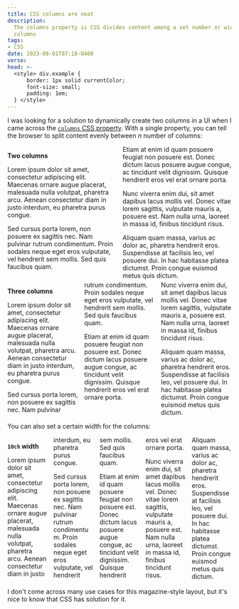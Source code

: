 ```yaml
---
title: CSS columns are neat
description:
  The columns property is CSS divides content among a set number or width of
  columns
tags:
- CSS
date: 2023-08-01T07:18-0400
verse:
head: >-
  <style> div.example {
      border: 1px solid currentColor;
      font-size: small;
      padding: 1em;
  } </style>
---
```


I was looking for a solution to dynamically create two columns in a UI when I
came across the
[`columns` CSS property](https://developer.mozilla.org/en-US/docs/Web/CSS/columns).
With a single property, you can tell the browser to split content evenly between
_n_ number of columns:

<div class="example stack()" style="columns: 2">

**Two columns**

Lorem ipsum dolor sit amet, consectetur adipiscing elit. Maecenas ornare augue
placerat, malesuada nulla volutpat, pharetra arcu. Aenean consectetur diam in
justo interdum, eu pharetra purus congue.

Sed cursus porta lorem, non posuere ex sagittis nec. Nam pulvinar rutrum
condimentum. Proin sodales neque eget eros vulputate, vel hendrerit sem mollis.
Sed quis faucibus quam.

Etiam at enim id quam posuere feugiat non posuere est. Donec dictum lacus
posuere augue congue, ac tincidunt velit dignissim. Quisque hendrerit eros vel
erat ornare porta.

Nunc viverra enim dui, sit amet dapibus lacus mollis vel. Donec vitae lorem
sagittis, vulputate mauris a, posuere est. Nam nulla urna, laoreet in massa id,
finibus tincidunt risus.

Aliquam quam massa, varius ac dolor ac, pharetra hendrerit eros. Suspendisse at
facilisis leo, vel posuere dui. In hac habitasse platea dictumst. Proin congue
euismod metus quis dictum.

</div>

<div class="example stack()" style="columns: 3">

**Three columns**

Lorem ipsum dolor sit amet, consectetur adipiscing elit. Maecenas ornare augue
placerat, malesuada nulla volutpat, pharetra arcu. Aenean consectetur diam in
justo interdum, eu pharetra purus congue.

Sed cursus porta lorem, non posuere ex sagittis nec. Nam pulvinar rutrum
condimentum. Proin sodales neque eget eros vulputate, vel hendrerit sem mollis.
Sed quis faucibus quam.

Etiam at enim id quam posuere feugiat non posuere est. Donec dictum lacus
posuere augue congue, ac tincidunt velit dignissim. Quisque hendrerit eros vel
erat ornare porta.

Nunc viverra enim dui, sit amet dapibus lacus mollis vel. Donec vitae lorem
sagittis, vulputate mauris a, posuere est. Nam nulla urna, laoreet in massa id,
finibus tincidunt risus.

Aliquam quam massa, varius ac dolor ac, pharetra hendrerit eros. Suspendisse at
facilisis leo, vel posuere dui. In hac habitasse platea dictumst. Proin congue
euismod metus quis dictum.

</div>

You can also set a certain width for the columns:

<div class="example stack()" style="columns: 10ch">

**`10ch` width**

Lorem ipsum dolor sit amet, consectetur adipiscing elit. Maecenas ornare augue
placerat, malesuada nulla volutpat, pharetra arcu. Aenean consectetur diam in
justo interdum, eu pharetra purus congue.

Sed cursus porta lorem, non posuere ex sagittis nec. Nam pulvinar rutrum
condimentum. Proin sodales neque eget eros vulputate, vel hendrerit sem mollis.
Sed quis faucibus quam.

Etiam at enim id quam posuere feugiat non posuere est. Donec dictum lacus
posuere augue congue, ac tincidunt velit dignissim. Quisque hendrerit eros vel
erat ornare porta.

Nunc viverra enim dui, sit amet dapibus lacus mollis vel. Donec vitae lorem
sagittis, vulputate mauris a, posuere est. Nam nulla urna, laoreet in massa id,
finibus tincidunt risus.

Aliquam quam massa, varius ac dolor ac, pharetra hendrerit eros. Suspendisse at
facilisis leo, vel posuere dui. In hac habitasse platea dictumst. Proin congue
euismod metus quis dictum.

</div>

I don't come across many use cases for this magazine-style layout, but it's nice
to know that CSS has solution for it.
